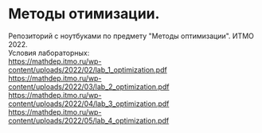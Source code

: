 # Методы отимизации.
Репозиторий с ноутбуками по предмету "Методы оптимизации". ИТМО 2022. \
Условия лабораторных: \
https://mathdep.itmo.ru/wp-content/uploads/2022/02/lab_1_optimization.pdf \
https://mathdep.itmo.ru/wp-content/uploads/2022/03/lab_2_optimization.pdf \
https://mathdep.itmo.ru/wp-content/uploads/2022/04/lab_3_optimization.pdf \
https://mathdep.itmo.ru/wp-content/uploads/2022/05/lab_4_optimization.pdf
